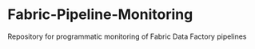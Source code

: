 # Fabric-Pipeline-Monitoring
Repository for programmatic monitoring of Fabric Data Factory pipelines

